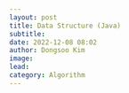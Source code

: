 ```yaml
---
layout: post
title: Data Structure (Java)
subtitle:
date: 2022-12-08 08:02
author: Dongsoo Kim
image:
lead:
category: Algorithm
---
```

